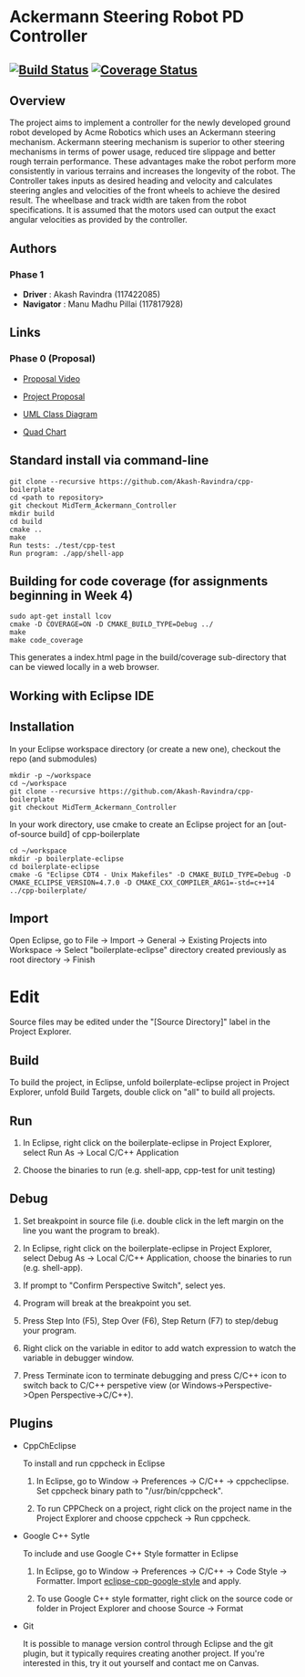 # Ackermann Steering Robot PD Controller
[![Build Status](https://github.com/Akash-Ravindra/cpp-boilerplate/actions/workflows/build_and_coveralls.yml/badge.svg?branch=MidTerm_Ackermann_Controller)](https://github.com/Akash-Ravindra/cpp-boilerplate/actions/workflows/build_and_coveralls.yml)
[![Coverage Status](https://coveralls.io/repos/github/Akash-Ravindra/cpp-boilerplate/badge.svg?branch=MidTerm_Ackermann_Controller)](https://coveralls.io/github/Akash-Ravindra/cpp-boilerplate?branch=MidTerm_Ackermann_Controller)
---

## Overview

The project aims to implement a controller for the newly developed ground robot developed by Acme Robotics which uses an Ackermann steering mechanism. Ackermann steering mechanism is superior to other steering mechanisms in terms of power usage, reduced tire slippage and better rough terrain performance. These advantages make the robot perform more consistently in various terrains and increases the longevity of the robot. The Controller takes inputs as desired heading and velocity and calculates steering angles and velocities of the front wheels to achieve the desired result. The wheelbase
and track width are taken from the robot  specifications. It is assumed that the motors used can output the exact angular velocities as provided by the controller.

## Authors
### Phase 1
- **Driver** : Akash Ravindra (117422085)
- **Navigator** : Manu Madhu Pillai (117817928)

## Links
### Phase 0 (Proposal)
- [Proposal Video](https://youtu.be/N1TOlgHQ_ZI)

- [Project Proposal](/project_docs/phase0/project_proposal.pdf)

- [UML Class Diagram](/project_docs/phase0/uml_class_diagram.pdf)

- [Quad Chart](/project_docs/phase0/quad_chart.pdf)

## Standard install via command-line
```
git clone --recursive https://github.com/Akash-Ravindra/cpp-boilerplate
cd <path to repository>
git checkout MidTerm_Ackermann_Controller
mkdir build
cd build
cmake ..
make
Run tests: ./test/cpp-test
Run program: ./app/shell-app
```

## Building for code coverage (for assignments beginning in Week 4)
```
sudo apt-get install lcov
cmake -D COVERAGE=ON -D CMAKE_BUILD_TYPE=Debug ../
make
make code_coverage
```
This generates a index.html page in the build/coverage sub-directory that can be viewed locally in a web browser.

## Working with Eclipse IDE ##

## Installation

In your Eclipse workspace directory (or create a new one), checkout the repo (and submodules)
```
mkdir -p ~/workspace
cd ~/workspace
git clone --recursive https://github.com/Akash-Ravindra/cpp-boilerplate
git checkout MidTerm_Ackermann_Controller
```

In your work directory, use cmake to create an Eclipse project for an [out-of-source build] of cpp-boilerplate

```
cd ~/workspace
mkdir -p boilerplate-eclipse
cd boilerplate-eclipse
cmake -G "Eclipse CDT4 - Unix Makefiles" -D CMAKE_BUILD_TYPE=Debug -D CMAKE_ECLIPSE_VERSION=4.7.0 -D CMAKE_CXX_COMPILER_ARG1=-std=c++14 ../cpp-boilerplate/
```

## Import

Open Eclipse, go to File -> Import -> General -> Existing Projects into Workspace -> 
Select "boilerplate-eclipse" directory created previously as root directory -> Finish

# Edit

Source files may be edited under the "[Source Directory]" label in the Project Explorer.


## Build

To build the project, in Eclipse, unfold boilerplate-eclipse project in Project Explorer,
unfold Build Targets, double click on "all" to build all projects.

## Run

1. In Eclipse, right click on the boilerplate-eclipse in Project Explorer,
select Run As -> Local C/C++ Application

2. Choose the binaries to run (e.g. shell-app, cpp-test for unit testing)


## Debug


1. Set breakpoint in source file (i.e. double click in the left margin on the line you want 
the program to break).

2. In Eclipse, right click on the boilerplate-eclipse in Project Explorer, select Debug As -> 
Local C/C++ Application, choose the binaries to run (e.g. shell-app).

3. If prompt to "Confirm Perspective Switch", select yes.

4. Program will break at the breakpoint you set.

5. Press Step Into (F5), Step Over (F6), Step Return (F7) to step/debug your program.

6. Right click on the variable in editor to add watch expression to watch the variable in 
debugger window.

7. Press Terminate icon to terminate debugging and press C/C++ icon to switch back to C/C++ 
perspetive view (or Windows->Perspective->Open Perspective->C/C++).


## Plugins

- CppChEclipse

    To install and run cppcheck in Eclipse

    1. In Eclipse, go to Window -> Preferences -> C/C++ -> cppcheclipse.
    Set cppcheck binary path to "/usr/bin/cppcheck".

    2. To run CPPCheck on a project, right click on the project name in the Project Explorer 
    and choose cppcheck -> Run cppcheck.


- Google C++ Sytle

    To include and use Google C++ Style formatter in Eclipse

    1. In Eclipse, go to Window -> Preferences -> C/C++ -> Code Style -> Formatter. 
    Import [eclipse-cpp-google-style][reference-id-for-eclipse-cpp-google-style] and apply.

    2. To use Google C++ style formatter, right click on the source code or folder in 
    Project Explorer and choose Source -> Format

[reference-id-for-eclipse-cpp-google-style]: https://raw.githubusercontent.com/google/styleguide/gh-pages/eclipse-cpp-google-style.xml

- Git

    It is possible to manage version control through Eclipse and the git plugin, but it typically requires creating another project. If you're interested in this, try it out yourself and contact me on Canvas.
